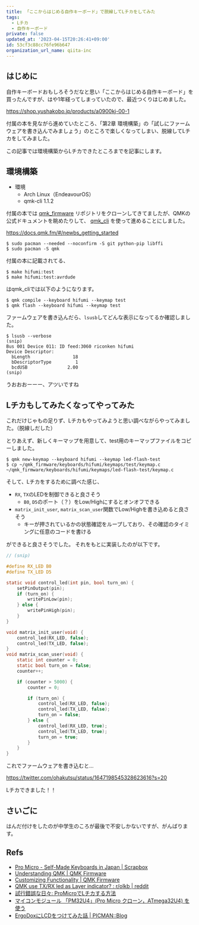 ```yaml
---
title: 「ここからはじめる自作キーボード」で脱線してLチカをしてみた
tags:
  - Lチカ
  - 自作キーボード
private: false
updated_at: '2023-04-15T20:26:41+09:00'
id: 53cf3c88cc76fe96b647
organization_url_name: qiita-inc
---
```

## はじめに

自作キーボードおもしろそうだなと思い「ここからはじめる自作キーボード」を買ったんですが、はや1年経ってしまっていたので、最近つくりはじめました。

https://shop.yushakobo.jp/products/a0900kj-00-1

付属の本を見ながら進めていたところ、「第2章 環境構築」の「試しにファームウェアを書き込んでみましょう」のところで楽しくなってしまい、脱線してLチカをしてみました。

この記事では環境構築からLチカできたところまでを記事にします。

## 環境構築

- 環境
    - Arch Linux（EndeavourOS）
    - qmk-cli 1.1.2

付属の本では [qmk_firmware](https://github.com/qmk/qmk_firmware) リポジトリをクローンしてきてましたが、QMKの公式ドキュメントを眺めたりして、 [qmk_cli](https://github.com/qmk/qmk_cli) を使って進めることにしました。

https://docs.qmk.fm/#/newbs_getting_started

```
$ sudo pacman --needed --noconfirm -S git python-pip libffi
$ sudo pacman -S qmk
```

付属の本に記載されてる、

```
$ make hifumi:test
$ make hifumi:test:avrdude
```

はqmk_cliでは以下のようになります。

```
$ qmk compile --keyboard hifumi --keymap test
$ qmk flash --keyboard hifumi --keymap test
```

ファームウェアを書き込んだら、`lsusb`してどんな表示になってるか確認しました。

```
$ lsusb --verbose
(snip)
Bus 001 Device 011: ID feed:3060 riconken hifumi
Device Descriptor:
  bLength                18
  bDescriptorType         1
  bcdUSB               2.00
(snip)
```

うおおおーーー、アツいですね

## Lチカもしてみたくなってやってみた

これだけじゃもの足りず、Lチカもやってみようと思い調べながらやってみました。（脱線しだした）

とりあえず、新しくキーマップを用意して、test用のキーマップファイルをコピーしました。

```
$ qmk new-keymap --keyboard hifumi --keymap led-flash-test
$ cp ~/qmk_firmware/keyboards/hifumi/keymaps/test/keymap.c ~/qmk_firmware/keyboards/hifumi/keymaps/led-flash-test/keymap.c
```

そして、Lチカをするために調べた感じ、

- `RX`, `TX`のLEDを制御できると良さそう
    - `B0`, `D5`のポート（？）をLow/Highにするとオンオフできる
- `matrix_init_user`, `matrix_scan_user`関数でLow/Highを書き込めると良さそう
    - キーが押されているかの状態確認をループしており、その確認のタイミングに任意のコードを書ける

ができると良さそうでした。
それをもとに実装したのが以下です。

```c:~/qmk_firmware/keyboards/hifumi/keymaps/led-flash-test/keymap.c
// (snip)

#define RX_LED B0
#define TX_LED D5

static void control_led(int pin, bool turn_on) {
    setPinOutput(pin);
    if (turn_on) {
        writePinLow(pin);
    } else {
        writePinHigh(pin);
    }
}

void matrix_init_user(void) {
    control_led(RX_LED, false);
    control_led(TX_LED, false);
}
void matrix_scan_user(void) {
    static int counter = 0;
    static bool turn_on = false;
    counter++;

    if (counter > 5000) {
        counter = 0;

        if (turn_on) {
            control_led(RX_LED, false);
            control_led(TX_LED, false);
            turn_on = false;
        } else {
            control_led(RX_LED, true);
            control_led(TX_LED, true);
            turn_on = true;
        }
    }
}
```

これでファームウェアを書き込むと...

https://twitter.com/ohakutsu/status/1647198545328623616?s=20

Lチカできました！！

## さいごに

はんだ付けをしたのが中学生のころが最後で不安しかないですが、がんばります。

## Refs

- [Pro Micro - Self-Made Keyboards in  Japan | Scrapbox](https://scrapbox.io/self-made-kbds-ja/Pro_Micro)
- [Understanding QMK | QMK Firmware](https://docs.qmk.fm/#/understanding_qmk)
- [Customizing Functionality | QMK Firmware](https://docs.qmk.fm/#/custom_quantum_functions)
- [QMK use TX/RX led as Layer indicator? : r/olkb | reddit](https://www.reddit.com/r/olkb/comments/ftwnio/qmk_use_txrx_led_as_layer_indicator/)
- [試行錯誤な日々: ProMicroでLチカする方法](https://asukiaaa.blogspot.com/2019/05/promicrol.html)
- [マイコンモジュール 「PM32U4」(Pro Micro クローン，ATmega32U4) を使う](https://make.kosakalab.com/make/electronic-work/aitendo-pm32u4/)
- [ErgoDoxにLCDをつけてみた話 | PICMAN::Blog](https://picman.dev/blog/2018/11/19/ergodox_attached_lcd/)
